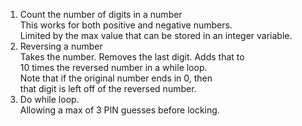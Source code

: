 1. Count the number of digits in a number  
   This works for both positive and negative numbers.  
    Limited by the max value that can be stored in an integer variable.
2. Reversing a number  
   Takes the number. Removes the last digit. Adds that to  
   10 times the reversed number in a while loop.  
   Note that if the original number ends in 0, then  
   that digit is left off of the reversed number.
3. Do while loop.  
   Allowing a max of 3 PIN guesses before locking.
